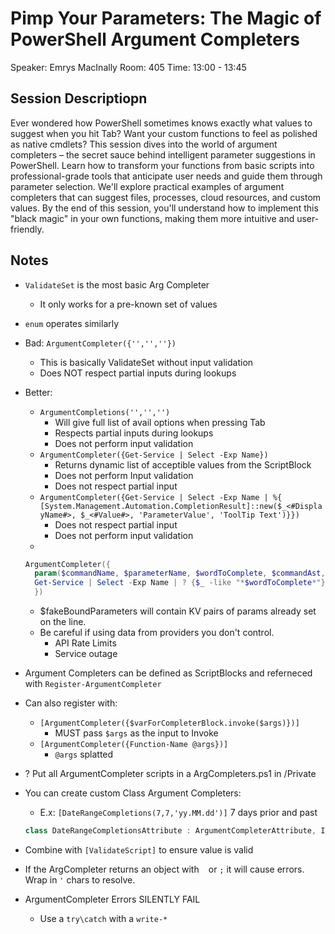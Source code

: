 # Pimp Your Parameters: The Magic of PowerShell Argument Completers

Speaker: Emrys MacInally
Room: 405
Time: 13:00 - 13:45

## Session Descriptiopn

Ever wondered how PowerShell sometimes knows exactly what values to suggest when you hit Tab? Want your custom functions to feel as polished as native cmdlets? This session dives into the world of argument completers – the secret sauce behind intelligent parameter suggestions in PowerShell.
Learn how to transform your functions from basic scripts into professional-grade tools that anticipate user needs and guide them through parameter selection. We'll explore practical examples of argument completers that can suggest files, processes, cloud resources, and custom values. By the end of this session, you'll understand how to implement this "black magic" in your own functions, making them more intuitive and user-friendly.

## Notes

- `ValidateSet` is the most basic Arg Completer
  - It only works for a pre-known set of values
- `enum` operates similarly
- Bad: `ArgumentCompleter({'','',''})`
  - This is basically ValidateSet without input validation
  - Does NOT respect partial inputs during lookups
- Better:
  - `ArgumentCompletions('','','')`
    - Will give full list of avail options when pressing Tab
    - Respects partial inputs during lookups
    - Does not perform input validation
  - `ArgumentCompleter({Get-Service | Select -Exp Name})`
    - Returns dynamic list of acceptible values from the ScriptBlock
    - Does not perform Input validation
    - Does not respect partial input
  - `ArgumentCompleter({Get-Service | Select -Exp Name | %{ [System.Management.Automation.CompletionResult]::new($_<#DisplayName#>, $_<#Value#>, 'ParameterValue', 'ToolTip Text')}})`
    - Does not respect partial input
    - Does not perform input validation
  -

  ```powershell
  ArgumentCompleter({
    param($commandName, $parameterName, $wordToComplete, $commandAst, $fakeBoundParameters)
    Get-Service | Select -Exp Name | ? {$_ -like "*$wordToComplete*"} | %{ [System.Management.Automation.CompletionResult]::new($_<#DisplayName#>, $_<#Value#>, 'ParameterValue', 'ToolTip Text')}
    })
  ```

  - $fakeBoundParameters will contain KV pairs of params already set on the line.
  - Be careful if using data from providers you don't control.
    - API Rate Limits
    - Service outage
- Argument Completers can be defined as ScriptBlocks and referneced with `Register-ArgumentCompleter`
- Can also register with:
  - `[ArgumentCompleter({$varForCompleterBlock.invoke($args)})]`
    - MUST pass `$args` as the input to Invoke
  - `[ArgumentCompleter({Function-Name @args})]`
    - `@args` splatted
- ? Put all ArgumentCompleter scripts in a ArgCompleters.ps1 in /Private
- You can create custom Class Argument Completers:
  - E.x: `[DateRangeCompletions(7,7,'yy.MM.dd')]` 7 days prior and past

  ```powershell
  class DateRangeCompletionsAttribute : ArgumentCompleterAttribute, IArgument

  ```

- Combine with `[ValidateScript]` to ensure value is valid
- If the ArgCompleter returns an object with ` ` or `;` it will cause errors. Wrap in `'` chars to resolve.
- ArgumentCompleter Errors SILENTLY FAIL
  - Use a `try\catch` with a `write-*`

